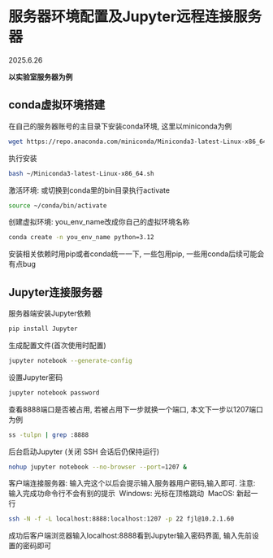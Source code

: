 # 服务器环境配置及Jupyter远程连接服务器

2025.6.26

**以实验室服务器为例**

## conda虚拟环境搭建

在自己的服务器账号的主目录下安装conda环境, 这里以miniconda为例

```bash
wget https://repo.anaconda.com/miniconda/Miniconda3-latest-Linux-x86_64.sh
```

执行安装

```bash
bash ~/Miniconda3-latest-Linux-x86_64.sh
```

激活环境: 或切换到conda里的bin目录执行activate

```bash
source ~/conda/bin/activate
```

创建虚拟环境: you_env_name改成你自己的虚拟环境名称

```bash
conda create -n you_env_name python=3.12
```

安装相关依赖时用pip或者conda统一一下, 一些包用pip, 一些用conda后续可能会有点bug

## Jupyter连接服务器

服务器端安装Jupyter依赖

```bash
pip install Jupyter
```

生成配置文件(首次使用时配置)

```bash
jupyter notebook --generate-config
```

设置Jupyter密码

```bash
jupyter notebook password
```

查看8888端口是否被占用, 若被占用下一步就换一个端口, 本文下一步以1207端口为例

```bash
ss -tulpn | grep :8888
```

后台启动Jupyter (关闭 SSH 会话后仍保持运行)

```bash
nohup jupyter notebook --no-browser --port=1207 &
```

客户端连接服务器: 输入完这个以后会提示输入服务器用户密码,输入即可. 
注意: 
​	输入完成功命令行不会有别的提示
​	Windows: 光标在顶格跳动
​	MacOS: 新起一行

```bash
ssh -N -f -L localhost:8888:localhost:1207 -p 22 fjl@10.2.1.60
```

成功后客户端浏览器输入localhost:8888看到Jupyter输入密码界面, 输入先前设置的密码即可
